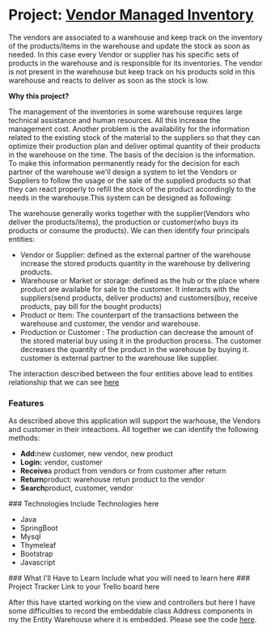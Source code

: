 <h1>Project: <a href="https://github.com/hadelesko/vendormanagedinventory">Vendor Managed Inventory</a></h1>
The vendors are associated to a warehouse and keep track on the inventory of the products/items in the warehouse and update the stock as soon as needed. In this case every Vendor or supplier has his specific sets of products in the warehouse and is responsible for its inventories. The vendor is not present in the warehouse but keep track on his products sold in this warehouse and reacts to deliver as soon as the stock is low. 
<p><strong>Why this project?</strong></p>
The management of the inventories in some warehouse  requires large technical assistance and human resources. All this increase the management cost. Another problem is the availability for the information related to the existing stock of the material to the suppliers so that they can optimize  their  production plan and deliver optimal quantity of their products in the warehouse on the time. The basis of the decision is the information. To make this information permanently ready for the decision for each partner of the warehouse we'll design a system to let the Vendors or Suppliers to follow the usage or the sale of the supplied products so that they can react properly to refill the stock of the product accordingly to the needs in the warehouse.This system  can be designed as following:
 
<p>The warehouse  generally works together with  the supplier(Vendors who deliver the products/items), the production or customer(who buys its products or consume the products). We can then identify four principals entities:</p>
<ul>
<li>Vendor or Supplier: defined as the external partner of the warehouse increase the stored products quantity in the warehouse by delivering products.</li>
<li>Warehouse or Market or storage: defined as the hub or the place where product are available for sale to the customer. It interacts with the suppliers(send products, deliver products) and customers(buy, receive products, pay bill  for the bought products)</li>
<li>Product or Item: The counterpart of the transactions between the warehouse and customer, the vendor and warehouse.</li>
<li>Production or Customer  : The production can decrease the amount of the stored material buy using it in the production process. The customer decreases the quantity of the product in the warehouse by buying it. customer is external partner to the warehouse like supplier. </li></ul>

<p>The interaction described between the four entities above lead to entities relationship that  we can see <a href="https://github.com/hadelesko/vendormanagedinventory/blob/master/src/main/resources/static/Screenshot%20from%202019-10-17%2020-57-55.png">here</a></p>

### Features
<p>As described above this application will support the warhouse, the Vendors and customer in their inteactions. All together we can identify the following methods:</p>
<ul>
<li><strong>Add:</strong>new customer, new vendor, new product</li>
<li><strong>Login:</strong> vendor, customer</li>
<li><strong>Receive</strong>a product from vendors or from customer after return</li>
<li><strong>Return</strong>product: warehouse retun product to the vendor</li>
<li><strong>Search</strong>product, customer, vendor</li>
</ul>
### Technologies
Include Technologies here
<ul><li>Java</li>
<li>SpringBoot</li>
<li>Mysql</li>
<li>Thymeleaf</li>
<li>Bootstrap</li>
<li>Javascript</li>
</ul>
### What I'll Have to Learn
Include what you will need to learn here
### Project Tracker
Link to your Trello board here

After this have started working on the view and controllers but here I have some difficulties to record the embeddable class Address  components in my the Entity Warehouse where it is embedded. Please see the code <a href="https://github.com/hadelesko/vendormanagedinventory">here</a>.
